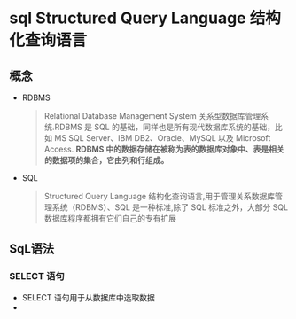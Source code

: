 # sql Structured Query Language 结构化查询语言

## 概念
- RDBMS
  > Relational Database Management System 关系型数据库管理系统.RDBMS 是 SQL 的基础，同样也是所有现代数据库系统的基础，比如 MS SQL Server、IBM DB2、Oracle、MySQL 以及 Microsoft Access.
  **RDBMS 中的数据存储在被称为表的数据库对象中、表是相关的数据项的集合，它由列和行组成。**

- SQL
  > Structured Query Language 结构化查询语言,用于管理关系数据库管理系统（RDBMS）、SQL 是一种标准,除了 SQL 标准之外，大部分 SQL 数据库程序都拥有它们自己的专有扩展


## SqL语法
### SELECT 语句
- SELECT 语句用于从数据库中选取数据
- 


